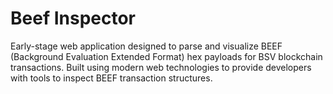 # Beef Inspector

Early-stage web application designed to parse and visualize BEEF (Background Evaluation Extended Format) hex payloads for BSV blockchain transactions. Built using modern web technologies to provide developers with tools to inspect BEEF transaction structures.
